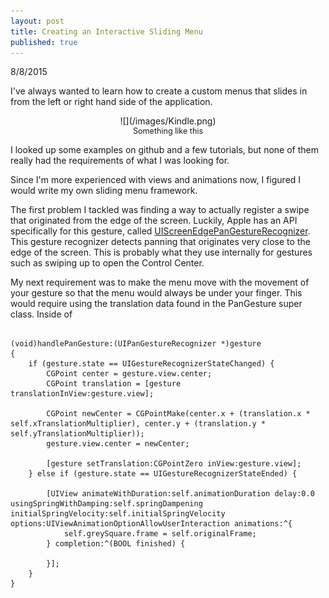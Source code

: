 ```yaml
---
layout: post
title: Creating an Interactive Sliding Menu
published: true
---
```




8/8/2015

I've always wanted to learn how to create a custom menus that slides in from the left or right hand side of the application. 

<div style="text-align:center" markdown ="1">
![](/images/Kindle.png)
</div>
<div style="text-align:center; font-size:0.9em">Something like this</div>

I looked up some examples on github and a few tutorials, but none of them really had the requirements of what I was looking for. 

Since I'm more experienced with views and animations now, I figured I would write my own sliding menu framework. 


The first problem I tackled was finding a way to actually register a swipe that originated from the edge of the screen. Luckily, Apple has an API specifically for this gesture, called [UIScreenEdgePanGestureRecognizer](https://developer.apple.com/library/prerelease/ios/documentation/UIKit/Reference/UIScreenEdgePanGestureRecognizer_class/index.html). This gesture recognizer detects panning that originates very close to the edge of the screen. This is probably what they use internally for gestures such as swiping up to open the Control Center. 

My next requirement was to make the menu move with the movement of your gesture so that the menu would always be under your finger. This would require using the translation data found in the PanGesture super class. Inside of 
<pre><code>
(void)handlePanGesture:(UIPanGestureRecognizer *)gesture
{
    if (gesture.state == UIGestureRecognizerStateChanged) {
        CGPoint center = gesture.view.center;
        CGPoint translation = [gesture translationInView:gesture.view];
        
        CGPoint newCenter = CGPointMake(center.x + (translation.x * self.xTranslationMultiplier), center.y + (translation.y * self.yTranslationMultiplier));
        gesture.view.center = newCenter;
        
        [gesture setTranslation:CGPointZero inView:gesture.view];
    } else if (gesture.state == UIGestureRecognizerStateEnded) {
        
        [UIView animateWithDuration:self.animationDuration delay:0.0 usingSpringWithDamping:self.springDampening initialSpringVelocity:self.initialSpringVelocity options:UIViewAnimationOptionAllowUserInteraction animations:^{
            self.greySquare.frame = self.originalFrame;
        } completion:^(BOOL finished) {
            
        }];
    }
}
</code></pre>


